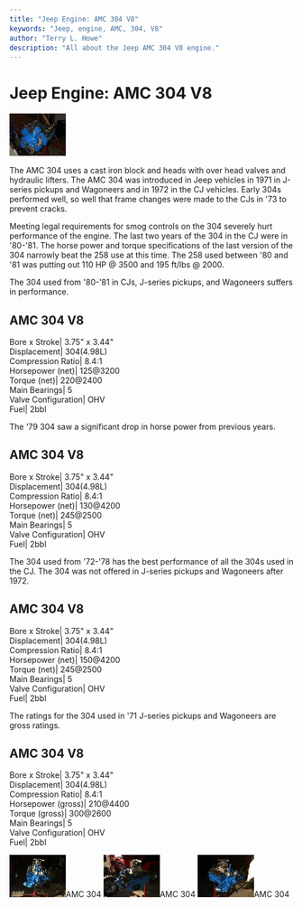 ```yaml
---
title: "Jeep Engine: AMC 304 V8"
keywords: "Jeep, engine, AMC, 304, V8"
author: "Terry L. Howe"
description: "All about the Jeep AMC 304 V8 engine."
---
```

# Jeep Engine: AMC 304 V8

[![AMC 304](/img/engine/3041_.jpg)](/img/engine/3041.jpg) 

The AMC 304 uses a cast iron block and heads with over head valves and hydraulic lifters. The AMC 304 was introduced in Jeep vehicles in 1971 in J-series pickups and Wagoneers and in 1972 in the CJ vehicles. Early 304s performed well, so well that frame changes were made to the CJs in '73 to prevent cracks. 

Meeting legal requirements for smog controls on the 304 severely hurt performance of the engine. The last two years of the 304 in the CJ were in '80-'81. The horse power and torque specifications of the last version of the 304 narrowly beat the 258 use at this time. The 258 used between '80 and '81 was putting out 110 HP @ 3500 and 195 ft/lbs @ 2000.

The 304 used from '80-'81 in CJs, J-series pickups, and Wagoneers suffers in performance.

AMC 304 V8  
---  
Bore x Stroke| 3.75" x 3.44"  
Displacement| 304(4.98L)  
Compression Ratio| 8.4:1  
Horsepower (net)| 125@3200  
Torque (net)| 220@2400  
Main Bearings| 5  
Valve Configuration| OHV  
Fuel| 2bbl  
  
The '79 304 saw a significant drop in horse power from previous years.

AMC 304 V8  
---  
Bore x Stroke| 3.75" x 3.44"  
Displacement| 304(4.98L)  
Compression Ratio| 8.4:1  
Horsepower (net)| 130@4200  
Torque (net)| 245@2500  
Main Bearings| 5  
Valve Configuration| OHV  
Fuel| 2bbl  
  
The 304 used from '72-'78 has the best performance of all the 304s used in the CJ. The 304 was not offered in J-series pickups and Wagoneers after 1972.

AMC 304 V8  
---  
Bore x Stroke| 3.75" x 3.44"  
Displacement| 304(4.98L)  
Compression Ratio| 8.4:1  
Horsepower (net)| 150@4200  
Torque (net)| 245@2500  
Main Bearings| 5  
Valve Configuration| OHV  
Fuel| 2bbl  
  
The ratings for the 304 used in '71 J-series pickups and Wagoneers are gross ratings.

AMC 304 V8  
---  
Bore x Stroke| 3.75" x 3.44"  
Displacement| 304(4.98L)  
Compression Ratio| 8.4:1  
Horsepower (gross)| 210@4400  
Torque (gross)| 300@2600  
Main Bearings| 5  
Valve Configuration| OHV  
Fuel| 2bbl  
  
[![AMC 304](/img/engine/3042_.jpg)](/img/engine/3042.jpg)AMC 304 [![AMC 304](/img/engine/3044_.jpg)](/img/engine/3044.jpg)AMC 304 [![AMC 304](/img/engine/3043_.jpg)](/img/engine/3043.jpg)AMC 304